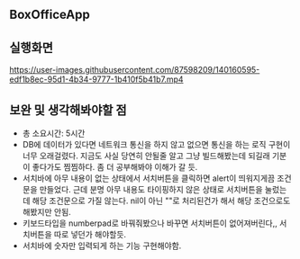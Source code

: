 ## BoxOfficeApp

## 실행화면

https://user-images.githubusercontent.com/87598209/140160595-edf1b8ec-95d1-4b34-9777-1b410f5b41b7.mp4





## 보완 및 생각해봐야할 점
* 총 소요시간: 5시간 
* DB에 데이터가 있다면 네트워크 통신을 하지 않고 없으면 통신을 하는 로직 구현이 너무 오래걸렸다. 지금도 사실 당연히 안될줄 알고 그냥 빌드해봤는데 되길래 기분이 좋다가도 찜찜하다. 좀 더 공부해봐야 이해가 갈 듯.
* 서치바에 아무 내용이 없는 상태에서 서치버튼을 클릭하면 alert이 띄워지게끔 조건문을 만들었다. 근데 분명 아무 내용도 타이핑하지 않은 상태로 서치버튼을 눌렀는데 해당 조건문으로 가질 않는다. nil이 아닌 ""로 처리된건가 해서 해당 조건으로도 해봤지만 안됨.
* 키보드타입을 numberpad로 바꿔줘봤으나 바꾸면 서치버튼이 없어져버린다,, 서치버튼을 따로 넣던가 해야할듯.
* 서치바에 숫자만 입력되게 하는 기능 구현해야함. 
